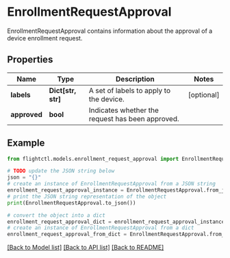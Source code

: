 # EnrollmentRequestApproval

EnrollmentRequestApproval contains information about the approval of a device enrollment request.

## Properties

Name | Type | Description | Notes
------------ | ------------- | ------------- | -------------
**labels** | **Dict[str, str]** | A set of labels to apply to the device. | [optional] 
**approved** | **bool** | Indicates whether the request has been approved. | 

## Example

```python
from flightctl.models.enrollment_request_approval import EnrollmentRequestApproval

# TODO update the JSON string below
json = "{}"
# create an instance of EnrollmentRequestApproval from a JSON string
enrollment_request_approval_instance = EnrollmentRequestApproval.from_json(json)
# print the JSON string representation of the object
print(EnrollmentRequestApproval.to_json())

# convert the object into a dict
enrollment_request_approval_dict = enrollment_request_approval_instance.to_dict()
# create an instance of EnrollmentRequestApproval from a dict
enrollment_request_approval_from_dict = EnrollmentRequestApproval.from_dict(enrollment_request_approval_dict)
```
[[Back to Model list]](../README.md#documentation-for-models) [[Back to API list]](../README.md#documentation-for-api-endpoints) [[Back to README]](../README.md)


